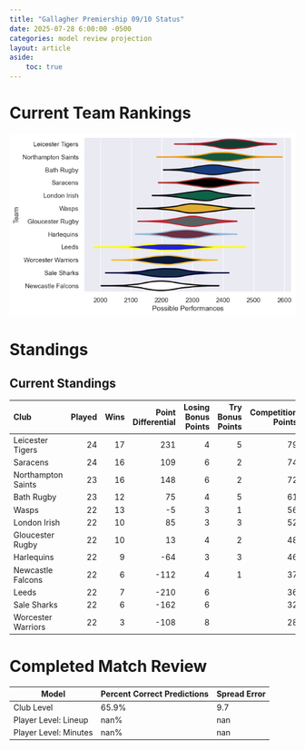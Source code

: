 ```yaml
---  
title: "Gallagher Premiership 09/10 Status"  
date: 2025-07-28 6:00:00 -0500  
categories: model review projection  
layout: article  
aside:  
    toc: true  
---
```

# Current Team Rankings


![Club Rankings](plots/rankings_Gallagher_Premiership_0910.png)
# Standings

## Current Standings


| Club               |   Played |   Wins |   Point Differential |   Losing Bonus Points |   Try Bonus Points |   Competition Points |
|:-------------------|---------:|-------:|---------------------:|----------------------:|-------------------:|---------------------:|
| Leicester Tigers   |       24 |     17 |                  231 |                     4 |                  5 |                   79 |
| Saracens           |       24 |     16 |                  109 |                     6 |                  2 |                   74 |
| Northampton Saints |       23 |     16 |                  148 |                     6 |                  2 |                   72 |
| Bath Rugby         |       23 |     12 |                   75 |                     4 |                  5 |                   61 |
| Wasps              |       22 |     13 |                   -5 |                     3 |                  1 |                   56 |
| London Irish       |       22 |     10 |                   85 |                     3 |                  3 |                   52 |
| Gloucester Rugby   |       22 |     10 |                   13 |                     4 |                  2 |                   48 |
| Harlequins         |       22 |      9 |                  -64 |                     3 |                  3 |                   46 |
| Newcastle Falcons  |       22 |      6 |                 -112 |                     4 |                  1 |                   37 |
| Leeds              |       22 |      7 |                 -210 |                     6 |                    |                   36 |
| Sale Sharks        |       22 |      6 |                 -162 |                     6 |                    |                   32 |
| Worcester Warriors |       22 |      3 |                 -108 |                     8 |                    |                   28 |



# Completed Match Review


| Model | Percent Correct Predictions | Spread Error |
| ------ | ------ | ------ |
| Club Level | 65.9% | 9.7 |
| Player Level: Lineup | nan% | nan |
| Player Level: Minutes | nan% | nan |

